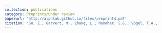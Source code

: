 ```yaml
---
collection: publications
category: Preprints/Under review
paperurl: 'http://alpnlab.github.io/files/preprint4.pdf'
citation: 'Su, Z., Garvert, M., Zhang, L., Manohar, S.G., Vogel, T.A., Thomas, L., … Lockwood, P. (2024). &quot;Older adults are more susceptible to impulsive social influence.&quot;.'
---
```

